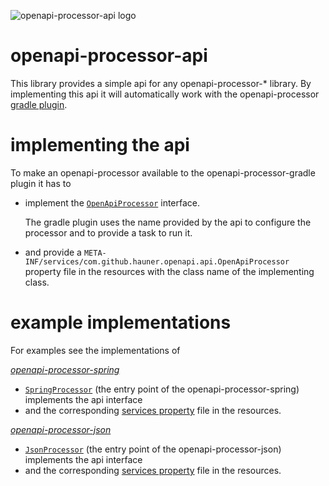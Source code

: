 ![openapi-processor-api logo](images/openapi-processor-api.png|width=50px)

# openapi-processor-api

This library provides a simple api for any openapi-processor-* library. By implementing this api it
will automatically work with the openapi-processor [gradle plugin][oap-gradle]. 


# implementing the api
 
To make an openapi-processor available to the openapi-processor-gradle plugin it has to

- implement the [`OpenApiProcessor`][oap-api] interface.

  The gradle plugin uses the name provided by the api to configure the processor and to provide a
  task to run it.

- and provide a `META-INF/services/com.github.hauner.openapi.api.OpenApiProcessor` property file in
 the resources with the class name of the implementing class.

# example implementations

For examples see the implementations of
 
*[openapi-processor-spring][oap-spring]*

- [`SpringProcessor`][oap-spring-api-impl] (the entry point of the openapi-processor-spring)
 implements the api interface
- and the corresponding [services property][oap-spring-api-props] file in the resources.

*[openapi-processor-json][oap-json]*

- [`JsonProcessor`][oap-json-api-impl] (the entry point of the openapi-processor-json)
 implements the api interface
- and the corresponding [services property][oap-json-api-props] file in the resources.
   

[oap-api]: https://github.com/hauner/openapi-processor-api/tree/master/src/main/java/com/github/hauner/openapi/api/OpenApiGeneratr.java
[oap-gradle]: https://github.com/hauner/openapi-generatr-gradle

[oap-spring]: https://github.com/hauner/openapi-generatr-spring
[oap-spring-api-impl]: https://github.com/hauner/openapi-generatr-spring/blob/master/src/main/groovy/com/github/hauner/openapi/spring/generatr/SpringGeneratr.groovy
[oap-spring-api-props]: https://github.com/hauner/openapi-generatr-spring/blob/master/src/main/resources/META-INF/services/com.github.hauner.openapi.api.OpenApiGeneratr

[oap-json]: https://github.com/hauner/openapi-generatr-json
[oap-json-api-impl]: https://github.com/hauner/openapi-generatr-json/blob/master/src/main/groovy/com/github/hauner/openapi/spring/generatr/JsonGeneratr.groovy
[oap-json-api-props]: https://github.com/hauner/openapi-generatr-json/blob/master/src/main/resources/META-INF/services/com.github.hauner.openapi.api.OpenApiGeneratr

